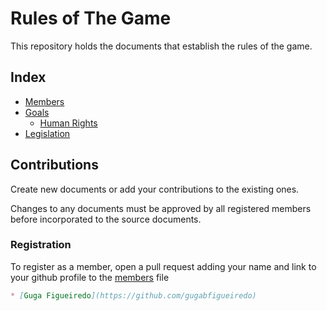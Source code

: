 # Rules of The Game

This repository holds the documents that establish the rules of the game.

## Index

* [Members](members.md)
* [Goals](/goals)
  * [Human Rights](/goals/human-rights)
* [Legislation](/legislation)

## Contributions

Create new documents or add your contributions to the existing ones.

Changes to any documents must be approved by all registered members before incorporated to the source documents.

### Registration

To register as a member, open a pull request adding your name and link to your github profile to the [members](members.md) file

```md
* [Guga Figueiredo](https://github.com/gugabfigueiredo)
```
